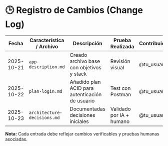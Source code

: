 # 🕒 Registro de Cambios (Change Log)

| Fecha | Característica / Archivo | Descripción | Prueba Realizada | Contribuidor |
|--------|--------------------------|--------------|------------------|---------------|
| 2025-10-21 | `app-description.md` | Creado archivo base con objetivos y stack | Revisión visual | @tu_usuario |
| 2025-10-22 | `plan-login.md` | Añadido plan ACID para autenticación de usuario | Test con Postman | @tu_usuario |
| 2025-10-23 | `architecture-decisions.md` | Documentadas decisiones iniciales | Validado por IA + humano | @tu_usuario |

**Nota:** Cada entrada debe reflejar cambios verificables y pruebas humanas asociadas.
